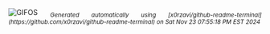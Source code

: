 <div align="justify">
<picture>
    <source media="(prefers-color-scheme: dark)" srcset="https://i.ibb.co/2tSMHjq/output-gif.gif">
    <source media="(prefers-color-scheme: light)" srcset="https://i.ibb.co/2tSMHjq/output-gif.gif">
    <img alt="GIFOS" src="https://i.ibb.co/2tSMHjq/output-gif.gif">
</picture>
<sub><i>Generated automatically using [x0rzavi/github-readme-terminal](https://github.com/x0rzavi/github-readme-terminal) on Sat Nov 23 07:55:18 PM EST 2024</i></sub>
</div>

<!--  -->